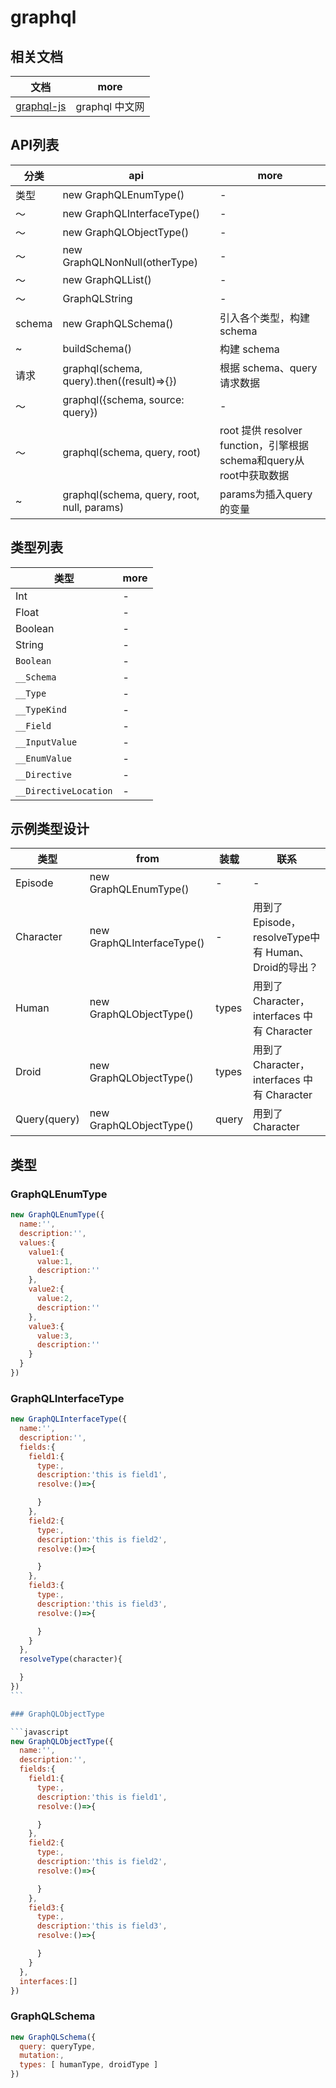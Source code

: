 # graphql

## 相关文档

文档                                                  | more
--------------------------------------------------- | -----------
[graphql-js](http://graphql.org.cn/graphql-js.html) | graphql 中文网

## API列表

分类     | api                                        | more
------ | ------------------------------------------ | ------------------------------------------------------
类型     | new GraphQLEnumType()                      | -
～      | new GraphQLInterfaceType()                 | -
～      | new GraphQLObjectType()                    | -
～      | new GraphQLNonNull(otherType)              | -
～      | new GraphQLList()                          | -
～      | GraphQLString                              | -
schema | new GraphQLSchema()                        | 引入各个类型，构建 schema
~      | buildSchema()                              | 构建 schema
请求     | graphql(schema, query).then((result)=>{})  | 根据 schema、query 请求数据
～      | graphql({schema, source: query})           | -
～      | graphql(schema, query, root)               | root 提供 resolver function，引擎根据 schema和query从 root中获取数据
~      | graphql(schema, query, root, null, params) | params为插入query的变量

## 类型列表

类型                    | more
--------------------- | ----
Int                   | -
Float                 | -
Boolean               | -
String                | -
`Boolean`             | -
`__Schema`            | -
`__Type`              | -
`__TypeKind`          | -
`__Field`             | -
`__InputValue`        | -
`__EnumValue`         | -
`__Directive`         | -
`__DirectiveLocation` | -

## 示例类型设计

类型           | from                       | 装载    | 联系
------------ | -------------------------- | ----- | -----------------------------------------
Episode      | new GraphQLEnumType()      | -     | -
Character    | new GraphQLInterfaceType() | -     | 用到了 Episode，resolveType中有 Human、Droid的导出？
Human        | new GraphQLObjectType()    | types | 用到了 Character，interfaces 中有 Character
Droid        | new GraphQLObjectType()    | types | 用到了 Character，interfaces 中有 Character
Query(query) | new GraphQLObjectType()    | query | 用到了 Character

## 类型

### GraphQLEnumType

```javascript
new GraphQLEnumType({
  name:'',
  description:'',
  values:{
    value1:{
      value:1,
      description:''
    },
    value2:{
      value:2,
      description:''
    },
    value3:{
      value:3,
      description:''
    }
  }
})
```

### GraphQLInterfaceType

````javascript
new GraphQLInterfaceType({
  name:'',
  description:'',
  fields:{
    field1:{
      type:,
      description:'this is field1',
      resolve:()=>{

      }
    },
    field2:{
      type:,
      description:'this is field2',
      resolve:()=>{

      }
    },
    field3:{
      type:,
      description:'this is field3',
      resolve:()=>{

      }
    }
  },
  resolveType(character){

  }
})
```

### GraphQLObjectType

```javascript
new GraphQLObjectType({
  name:'',
  description:'',
  fields:{
    field1:{
      type:,
      description:'this is field1',
      resolve:()=>{

      }
    },
    field2:{
      type:,
      description:'this is field2',
      resolve:()=>{

      }
    },
    field3:{
      type:,
      description:'this is field3',
      resolve:()=>{

      }
    }
  },
  interfaces:[]
})
````

### GraphQLSchema

```javascript
new GraphQLSchema({
  query: queryType,
  mutation:,
  types: [ humanType, droidType ]
})
```
